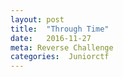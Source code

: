 ```yaml
---
layout: post
title:  "Through Time"
date:   2016-11-27
meta: Reverse Challenge
categories:  Juniorctf
---
```

